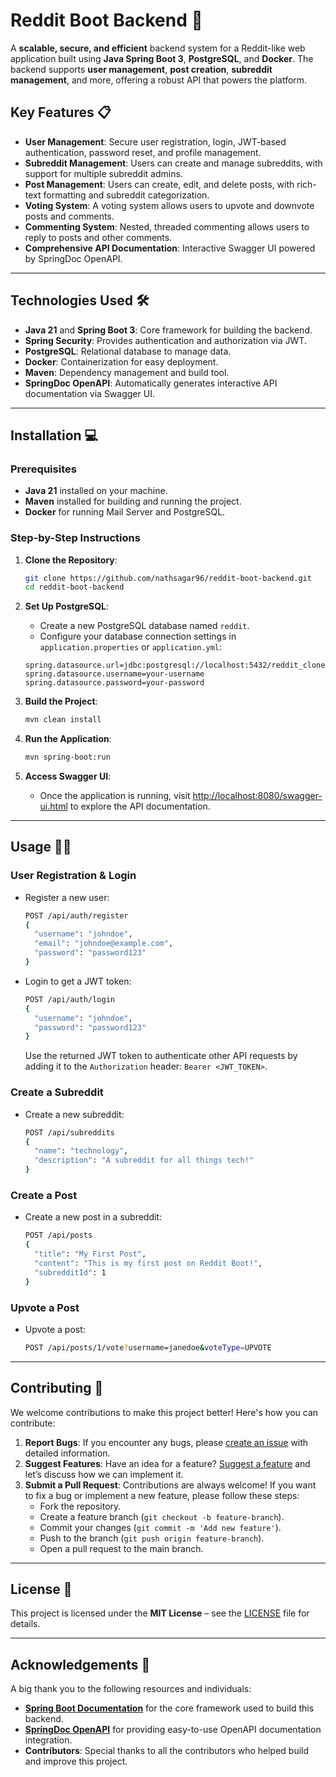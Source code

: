 # **Reddit Boot Backend** 🚀

A **scalable, secure, and efficient** backend system for a Reddit-like web application built using **Java Spring Boot 3**, **PostgreSQL**, and **Docker**.
The backend supports **user management**, **post creation**, **subreddit management**, and more, offering a robust API that powers the platform.

## **Key Features** 📋

- **User Management**: Secure user registration, login, JWT-based authentication, password reset, and profile
  management.
- **Subreddit Management**: Users can create and manage subreddits, with support for multiple subreddit admins.
- **Post Management**: Users can create, edit, and delete posts, with rich-text formatting and subreddit categorization.
- **Voting System**: A voting system allows users to upvote and downvote posts and comments.
- **Commenting System**: Nested, threaded commenting allows users to reply to posts and other comments.
- **Comprehensive API Documentation**: Interactive Swagger UI powered by SpringDoc OpenAPI.

---

## **Technologies Used** 🛠

- **Java 21** and **Spring Boot 3**: Core framework for building the backend.
- **Spring Security**: Provides authentication and authorization via JWT.
- **PostgreSQL**: Relational database to manage data.
- **Docker**: Containerization for easy deployment.
- **Maven**: Dependency management and build tool.
- **SpringDoc OpenAPI**: Automatically generates interactive API documentation via Swagger UI.

---

## **Installation** 💻

### Prerequisites

- **Java 21** installed on your machine.
- **Maven** installed for building and running the project.
- **Docker** for running Mail Server and PostgreSQL.

### Step-by-Step Instructions

1. **Clone the Repository**:

    ```bash
    git clone https://github.com/nathsagar96/reddit-boot-backend.git
    cd reddit-boot-backend
    ```

2. **Set Up PostgreSQL**:
    - Create a new PostgreSQL database named `reddit`.
    - Configure your database connection settings in `application.properties` or `application.yml`:

    ```properties
    spring.datasource.url=jdbc:postgresql://localhost:5432/reddit_clone
    spring.datasource.username=your-username
    spring.datasource.password=your-password
    ```

3. **Build the Project**:

    ```bash
    mvn clean install
    ```

4. **Run the Application**:

      ```bash
      mvn spring-boot:run
      ```

5. **Access Swagger UI**:
    - Once the application is running,
      visit [http://localhost:8080/swagger-ui.html](http://localhost:8080/swagger-ui.html) to explore the API
      documentation.

---

## **Usage** 🧑‍💻

### User Registration & Login

- Register a new user:

    ```bash
    POST /api/auth/register
    {
      "username": "johndoe",
      "email": "johndoe@example.com",
      "password": "password123"
    }
    ```

- Login to get a JWT token:

    ```bash
    POST /api/auth/login
    {
      "username": "johndoe",
      "password": "password123"
    }
    ```

  Use the returned JWT token to authenticate other API requests by adding it to the `Authorization` header:
  `Bearer <JWT_TOKEN>`.

### Create a Subreddit

- Create a new subreddit:

    ```bash
    POST /api/subreddits
    {
      "name": "technology",
      "description": "A subreddit for all things tech!"
    }
    ```

### Create a Post

- Create a new post in a subreddit:

    ```bash
    POST /api/posts
    {
      "title": "My First Post",
      "content": "This is my first post on Reddit Boot!",
      "subredditId": 1
    }
    ```

### Upvote a Post

- Upvote a post:

    ```bash
    POST /api/posts/1/vote?username=janedoe&voteType=UPVOTE
    ```

---

## **Contributing** 🤝

We welcome contributions to make this project better! Here's how you can contribute:

1. **Report Bugs**: If you encounter any bugs,
   please [create an issue](https://github.com/nathsagar96/reddit-boot-backend/issues) with detailed information.
2. **Suggest Features**: Have an idea for a
   feature? [Suggest a feature](https://github.com/nathsagar96/reddit-boot-backend/issues) and let’s discuss how we
   can implement it.
3. **Submit a Pull Request**: Contributions are always welcome! If you want to fix a bug or implement a new feature,
   please follow these steps:
    - Fork the repository.
    - Create a feature branch (`git checkout -b feature-branch`).
    - Commit your changes (`git commit -m 'Add new feature'`).
    - Push to the branch (`git push origin feature-branch`).
    - Open a pull request to the main branch.

---

## **License** 📜

This project is licensed under the **MIT License** – see the [LICENSE](LICENSE) file for details.

---

## **Acknowledgements** 🙌

A big thank you to the following resources and individuals:

- **[Spring Boot Documentation](https://spring.io/projects/spring-boot)** for the core framework used to build this
  backend.
- **[SpringDoc OpenAPI](https://springdoc.org/)** for providing easy-to-use OpenAPI documentation integration.
- **Contributors**: Special thanks to all the contributors who helped build and improve this project.
